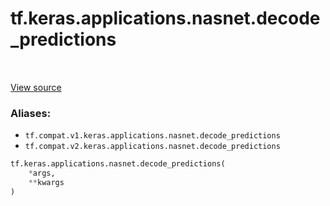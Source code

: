 <div itemscope itemtype="http://developers.google.com/ReferenceObject">
<meta itemprop="name" content="tf.keras.applications.nasnet.decode_predictions" />
<meta itemprop="path" content="Stable" />
</div>

# tf.keras.applications.nasnet.decode_predictions

<!-- Insert buttons -->

<table class="tfo-notebook-buttons tfo-api" align="left">
</table>

<a target="_blank" href="/code/stable/tensorflow/python/keras/applications/__init__.py">View source</a>



<!-- Start diff -->


### Aliases:

* `tf.compat.v1.keras.applications.nasnet.decode_predictions`
* `tf.compat.v2.keras.applications.nasnet.decode_predictions`


``` python
tf.keras.applications.nasnet.decode_predictions(
    *args,
    **kwargs
)
```



<!-- Placeholder for "Used in" -->
